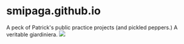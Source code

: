 # smipaga.github.io
A peck of Patrick's public practice projects (and pickled peppers.) A veritable giardiniera.
<img src="https://live.staticflickr.com/6122/5977229611_8c1ab39d35_b.jpg">
